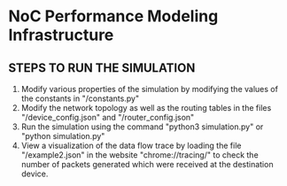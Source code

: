 # NoC Performance Modeling Infrastructure

## STEPS TO RUN THE SIMULATION

1) Modify various properties of the simulation by modifying the values of the constants in "/constants.py"
2) Modify the network topology as well as the routing tables in the files "/device_config.json" and "/router_config.json"
3) Run the simulation using the command "python3 simulation.py" or "python simulation.py"
4) View a visualization of the data flow trace by loading the file "/example2.json" in the website "chrome://tracing/" to check the number of packets generated which were received at the destination device.
